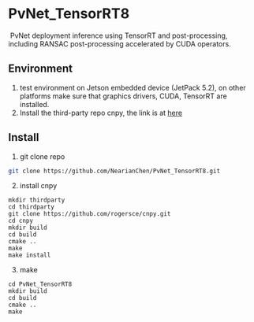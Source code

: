 

# PvNet_TensorRT8

​	PvNet deployment inference using TensorRT and post-processing, including RANSAC post-processing accelerated by CUDA operators.

## Environment

1. test environment on Jetson embedded device (JetPack 5.2), on other platforms make sure that graphics drivers, CUDA, TensorRT are installed.
2. Install the third-party repo cnpy, the link is at [here](https://github.com/rogersce/cnpy.git)

## Install

1. git clone repo

```sh
git clone https://github.com/NearianChen/PvNet_TensorRT8.git
```

2. install cnpy

```shell
mkdir thirdparty 
cd thirdparty
git clone https://github.com/rogersce/cnpy.git
cd cnpy
mkdir build
cd build
cmake ..
make
make install
```

3. make

```shell
cd PvNet_TensorRT8
mkdir build
cd build
cmake ..
make
```



